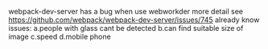 webpack-dev-server has a bug when use webworkder
more detail see https://github.com/webpack/webpack-dev-server/issues/745
already know issues:
	a.people with glass cant be detected
	b.can find suitable size of image
	c.speed
	d.mobile phone
